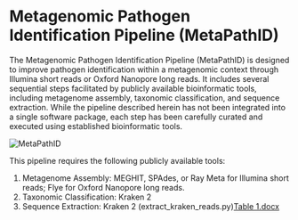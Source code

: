 # Metagenomic Pathogen Identification Pipeline (MetaPathID)
The Metagenomic Pathogen Identification Pipeline (MetaPathID) is designed to improve pathogen identification within a metagenomic context through Illumina short reads or Oxford Nanopore long reads. It includes several sequential steps facilitated by publicly available bioinformatic tools, including metagenome assembly, taxonomic classification, and sequence extraction. While the pipeline described herein has not been integrated into a single software package, each step has been carefully curated and executed using established bioinformatic tools. 

![MetaPathID](https://github.com/jackchen129/Metagenomic-pathogen-identification-pipeline/assets/49889016/6a526218-2a03-49a0-bbf1-3d17a0f1f89e)

This pipeline requires the following publicly available tools: 
1.	Metagenome Assembly: MEGHIT, SPAdes, or Ray Meta for Illumina short reads; Flye for Oxford Nanopore long reads.
2.	Taxonomic Classification: Kraken 2
3.	Sequence Extraction: Kraken 2 (extract_kraken_reads.py)[Table 1.docx](https://github.com/jackchen129/Metagenomic-pathogen-identification-pipeline/files/14620309/Table.1.docx)
